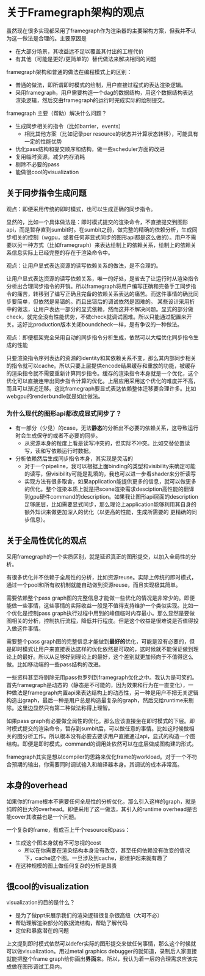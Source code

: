 # 关于Framegraph架构的观点

虽然现在很多实现都采用了framegraph作为渲染器的主要架构方案，但我并**不**认为这一做法是合理的。主要原因是

- 在大部分场景，其收益远不足以覆盖其付出的工程代价
- 有其他（可能是更好/更简单的）替代做法来解决相同的问题

framegraph架构和普通的做法在编程模式上的区别：

- 普通的做法，即所谓即时模式的绘制，用户直接过程式的表达渲染逻辑。
- 采用framegraph，用户需要构造一个dag的数据结构，用这个数据结构表达渲染逻辑，然后交由framegraph的运行时完成实际的绘制提交。

framegraph 主要（帮助）解决什么问题？

- 生成同步相关的指令（比如barrier，events）
  - 相比其他方案（比如记录per resource的状态并计算状态转移），可能具有一定的性能优势
- 优化pass结构和提交顺序和结构，做一些scheduler方面的改进
- 复用临时资源，减少内存消耗
- 剔除不必要的pass
- 能做很cool的visualization

## 关于同步指令生成问题

观点：即便采用传统的即时模式，也可以生成正确的同步指令。

显然的，比如一个具体做法是：即时模式提交的渲染命令，不直接提交到图形api，而是暂存直到sumbit时。在sumbit之前，做完整的精确的依赖分析，生成同步相关的控制（wgpu，或者任何非显式同步的图形api都是这么做的）。用户不需要以另一种方式（比如framegraph）来表达绘制上的依赖关系，绘制上的依赖关系信息实际上已经完整的存在于渲染命令中。

观点：让用户显式表达资源的读写依赖关系的做法，是不合理的。

让用户显式表达资源的读写依赖关系，唯一的好处，是省去了让运行时从渲染指令分析出合理同步指令的开销。所以framegraph将用户编写正确和完备手工同步指令的痛苦，转移到了编写正确且完备的依赖关系表达的痛苦。而这件事情的确比同步要简单，但依然是易错的。而且出错后的调试依然是困难的。 某些设计采用折中的做法，让用户表达一部分的显式依赖，然而这并不解决问题。显式的部分做check，就完全没有性能优势，不做check就调试困难。所以只能通过配置来开关。这好比production版本关闭boundcheck一样，是有争议的一种做法。

观点：即便框架完全采用自动的同步指令分析生成，依然可以大幅优化同步指令生成的性能

只要渲染指令序列表达的资源的identity和其依赖关系不变，那么其内部同步相关的指令就可以cache。所以只要上层提供encode结果缓存和重放的功能，被缓存的渲染指令就不需要重新计算同步指令。缓存的渲染指令本身就是一个优化，这个优化可以直接连带出同步指令计算的优化。上层应用采用这个优化的难度并不高，而且可以渐近迁移。这比framegraph要显式表达依赖整体迁移要合理许多。比如webgpu的renderbundle就是如此做法。

### 为什么现代的图形api都改成显式同步了？

- 有一部分（少见）的case，无法**静态**的分析出不必要的依赖关系，这导致运行时会生成保守的或者不必要的同步。
  - 从资源本身的粒度上看是读写冲突的，但实际不冲突。比如交替位置读写，读和写依赖运行时数据。
- 分析依赖然后生成同步指令本身，其实现是灵活的
  - 对于一个pipeline，我可以根据上面binding的类型和visibility来确定可能的读写，但visibility可能是乱填的，我也可以进一步看shader来分析读写
  - 实现方法有很多取舍，如果application能提供更多的信息，就可以做更多的优化。整个渲染本质上就是把scene渲染需求desciption高性能的翻译到gpu硬件command的description。如果我让图形api层面的description足够底层，比如需要显式同步，那么理论上application能够利用其自身的额外知识来做更加深入的优化（以更高的性能，生成所需要的 更精确的同步信息）。

## 关于全局性优化的观点

采用framegraph的一个实质区别，就是延迟真正的图形提交，以加入全局性的分析。

有很多优化并不依赖于全局性的分析，比如资源reuse。实际上传统的即时模式，通过一个pool和所有权机制就能自动做到资源reuse，而且实现极其简单。

需要依赖整个pass graph图的完整信息才能做一些优化的情况是非常少的。即便能做一些事情，这些事情的实际收益一般是不值得支持维护一个类似实现。比如一个优化是控制pass graph执行过程中用到的峰值临时内存最小。那么显然是要做图相关的分析，控制执行流程，降低并行程度。但是这个收益是很难说是否值得投入做这件事情。

需要整个pass graph图的完整信息才能做到**最好的**优化，可能是没有必要的，但是即时模式让用户来直接表达这样的优化依然是可取的，这时候就不能保证做到理论上的最好。所以从足够好到理论上的最好，这个差别就更加倾向于不值得这么做。比如移动端的一些pass结构的改进。

一些资料甚至将剔除无用pass也罗列到framegraph优化之中。我认为是可笑的。首先framegraph是动态的（静态是不可能的，因为效果和行为在一直变化），一种做法是framegraph内置api来表达结构上的动态性，另一种是用户不把无关逻辑构造出graph，最后一种是用户总是构造最复杂的graph，然后交给runtime来剔除。这里边显然只有第二种做法称得上理智。

如果pass graph有必要做全局性的优化。那么应该直接坐在即时模式的下层。即时模式提交的渲染命令，暂存到sumbit后，可以做任意的事情。比如这时候做相关的图分析工作。所以根本没有必要去要求用户直接通过api，显式的构造一个图结构。即便是即时模式，command的调用处依然可以在底层做成图构建的形式。

framegraph其实是想以compiler的思路来优化frame的workload。对于一个不符合预期的输出，你需要同时调试输入和编译器本身。其调试的成本非常高。

## 本身的overhead

如果你的frame根本不需要任何全局性的分析优化，那么引入这样的graph，就是纯粹的巨大的overhead。即便采用了这一做法，其引入的runtime overhead是否能cover其收益也是一个问题。

一个复杂的frame，有成百上千个resource和pass：

- 生成这个图本身就有不可忽视的cost
  - 所以在你需要在渲染结构本身没有改变，甚至任何依赖没有改变的情况下，cache这个图。一旦涉及到cache，那维护起来就有趣了
- 在这种规模的图上做任何复杂的分析是昂贵

## 很cool的visualization

visualization的目的是什么？

- 是为了做ppt来展示我们的渲染逻辑很复杂很高级（大可不必）
- 帮助理解渲染部分的数据流结构，帮助了解代码
- 定位和暴露潜在的问题

上文提到即时模式依然可以defer实际的图形提交来做任何事情，那么这个时候就可以做visualization。用过metal graphics debugger的就知道，录制后人家直接就能把整个frame graph给你画出**界面**来。所以，我认为着一层的合理需求应该完成做在图形调试工具内。
